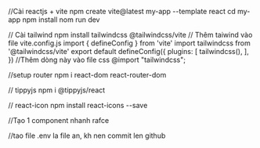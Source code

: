 //Cài reactjs + vite
    npm create vite@latest my-app --template react
    cd my-app
    npm install
    nom run dev

// Cài tailwind
    npm install tailwindcss @tailwindcss/vite
    // Thêm taiwind vào file vite.config.js
        import { defineConfig } from 'vite'
        import tailwindcss from '@tailwindcss/vite'
        export default defineConfig({
        plugins: [
            tailwindcss(),
        ],
        })
    //Thêm dòng này vào file css
        @import "tailwindcss";

//setup router
npm i react-dom react-router-dom

// tippyjs
npm i @tippyjs/react

// react-icon
npm install react-icons --save

//Tạo 1 component nhanh rafce

//tao file .env la file an, kh nen commit len github 

